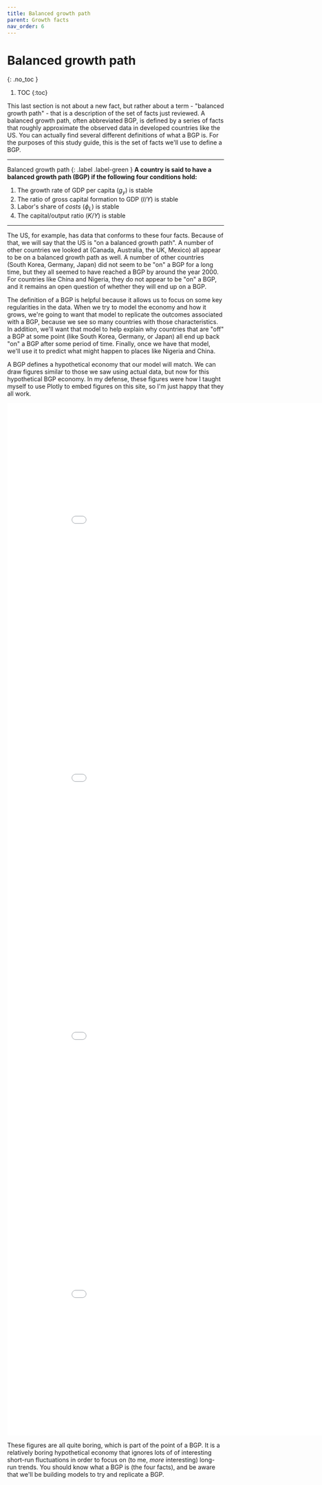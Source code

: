 ```yaml
---
title: Balanced growth path
parent: Growth facts
nav_order: 6
---
```


# Balanced growth path
{: .no_toc }

1. TOC 
{:toc}

This last section is not about a new fact, but rather about a term - "balanced growth path" - that is a description of the set of facts just reviewed. A balanced growth path, often abbreviated BGP, is defined by a series of facts that roughly approximate the observed data in developed countries like the US. You can actually find several different definitions of what a BGP is. For the purposes of this study guide, this is the set of facts we'll use to define a BGP.

___
Balanced growth path
{: .label .label-green }
**A country is said to have a balanced growth path (BGP) if the following four conditions hold:**
1. The growth rate of GDP per capita ($g_y$) is stable
2. The ratio of gross capital formation to GDP ($I/Y$) is stable
3. Labor's share of *costs* ($\phi_L$) is stable
4. The capital/output ratio ($K/Y$) is stable

___

The US, for example, has data that conforms to these four facts. Because of that, we will say that the US is "on a balanced growth path". A number of other countries we looked at (Canada, Australia, the UK, Mexico) all appear to be on a balanced growth path as well. A number of other countries (South Korea, Germany, Japan) did not seem to be "on" a BGP for a long time, but they all seemed to have reached a BGP by around the year 2000. For countries like China and Nigeria, they do not appear to be "on" a BGP, and it remains an open question of whether they will end up on a BGP.

The definition of a BGP is helpful because it allows us to focus on some key regularities in the data. When we try to model the economy and how it grows, we're going to want that model to replicate the outcomes associated with a BGP, because we see so many countries with those characteristics. In addition, we'll want that model to help explain why countries that are "off" a BGP at some point (like South Korea, Germany, or Japan) all end up back "on" a BGP after some period of time. Finally, once we have that model, we'll use it to predict what might happen to places like Nigeria and China.

A BGP defines a hypothetical economy that our model will match. We can draw figures similar to those we saw using actual data, but now for this hypothetical BGP economy. In my defense, these figures were how I taught myself to use Plotly to embed figures on this site, so I'm just happy that they all work. 

<iframe width="900" height="600" frameborder="0" scrolling="no" src="//plotly.com/~dvollrath/41.embed"></iframe>

<iframe width="900" height="600" frameborder="0" scrolling="no" src="//plotly.com/~dvollrath/43.embed"></iframe>

<iframe width="900" height="600" frameborder="0" scrolling="no" src="//plotly.com/~dvollrath/45.embed"></iframe>

<iframe width="900" height="600" frameborder="0" scrolling="no" src="//plotly.com/~dvollrath/47.embed"></iframe>

These figures are all quite boring, which is part of the point of a BGP. It is a relatively boring hypothetical economy that ignores lots of of interesting short-run fluctuations in order to focus on (to me, *more* interesting) long-run trends. You should know what a BGP is (the four facts), and be aware that we'll be building models to try and replicate a BGP.
